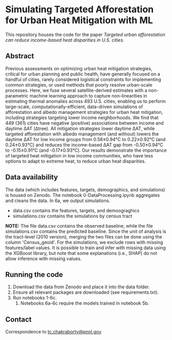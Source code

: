 # Simulating Targeted Afforestation for Urban Heat Mitigation with ML
This repository houses the code for the paper *Targeted urban afforestation can reduce income-based heat disparities in U.S. cities*.

## Abstract
Previous assessments on optimizing urban heat mitigation strategies, critical for urban planning and public health, have generally focused on a handful of cities, rarely considered logistical constraints for implementing common strategies, or used methods that poorly resolve urban-scale processes. Here, we fuse several satellite-derived estimates with a non-parametric machine learning approach to capture non-linearities in estimating thermal anomalies across 493 U.S. cities, enabling us to perform large-scale, computationally-efficient, data-driven simulations of afforestation and albedo management strategies for urban heat mitigation, including strategies targeting lower income neighborhoods. We find that 449 (361) cities have negative (positive) associations between income and daytime ΔAT (Δtree). All mitigation strategies lower daytime ΔAT, while targeted afforestation with albedo management (and without) lowers the daytime ΔAT for low income groups from 0.56±0.94℃ to 0.22±0.92℃ (and 0.24±0.93℃) and reduces the income-based ΔAT gap from -0.50±0.94℃ to -0.15±0.91℃ (and -0.17±0.93℃). Our results demonstrate the importance of targeted heat mitigation in low income communities, who have less options to adapt to extreme heat, to reduce urban heat disparities.

## Data availability
The data (which includes features, targets, demographics, and simulations) is housed on Zenodo. The notebook 0-DataProcessing.ipynb aggregates and cleans the data. In 6a, we output simulations. 
- data.csv contains the features, targets, and demoograghics
- simulations.csv contains the simulations by census tract

**NOTE:** The file data.csv contains the observed baseline, while the file simulations.csv contains the predicted baseline. Since the unit of analysis is the tract-level (2010 version), merging the two files can be done using the column 'Census_geoid'. For the simulations, we exclude rows with missing features/label values. It is possible to train and infer with missing data using the XGBoost library, but note that some explanations (i.e., SHAP) do not allow inference with missing values.

## Running the code
1. Download the data from Zenodo and place it into the data folder.
2. Ensure all relevant packages are downloaded (see requirements.txt).
3. Run notebooks 1-6c.
   1. Notebooks 6a-6c require the models trained in notebook 5b.

## Contact
Correspondence to tc.chakraborty@pnnl.gov
